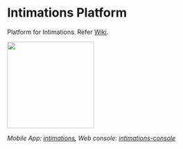 # Intimations Platform

Platform for Intimations. Refer [Wiki](https://github.com/codingkapoor/intimations-platform/wiki).

<p align="left">
  <img width="200" height="200" src="https://github.com/codingkapoor/intimations-platform/blob/master/logo.png">
</p>

*Mobile App: [intimations](https://github.com/codingkapoor/intimations), Web console: [intimations-console](https://github.com/codingkapoor/intimations-console)*
